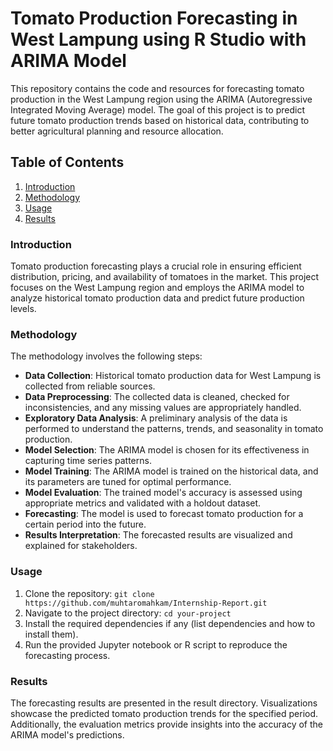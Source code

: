 # Tomato Production Forecasting in West Lampung using R Studio with ARIMA Model

This repository contains the code and resources for forecasting tomato production in the West Lampung region using the ARIMA (Autoregressive Integrated Moving Average) model. The goal of this project is to predict future tomato production trends based on historical data, contributing to better agricultural planning and resource allocation.

## Table of Contents

1. [Introduction](#introduction)
2. [Methodology](#methodology)
3. [Usage](#usage)
4. [Results](#results)

### Introduction
Tomato production forecasting plays a crucial role in ensuring efficient distribution, pricing, and availability of tomatoes in the market. This project focuses on the West Lampung region and employs the ARIMA model to analyze historical tomato production data and predict future production levels.

### Methodology

The methodology involves the following steps:

- **Data Collection**: Historical tomato production data for West Lampung is collected from reliable sources.
- **Data Preprocessing**: The collected data is cleaned, checked for inconsistencies, and any missing values are appropriately handled.
- **Exploratory Data Analysis**: A preliminary analysis of the data is performed to understand the patterns, trends, and seasonality in tomato production.
- **Model Selection**: The ARIMA model is chosen for its effectiveness in capturing time series patterns.
- **Model Training**: The ARIMA model is trained on the historical data, and its parameters are tuned for optimal performance.
- **Model Evaluation**: The trained model's accuracy is assessed using appropriate metrics and validated with a holdout dataset.
- **Forecasting**: The model is used to forecast tomato production for a certain period into the future.
- **Results Interpretation**: The forecasted results are visualized and explained for stakeholders.

### Usage

1. Clone the repository: `git clone https://github.com/muhtaromahkam/Internship-Report.git`
2. Navigate to the project directory: `cd your-project`
3. Install the required dependencies if any (list dependencies and how to install them).
4. Run the provided Jupyter notebook or R script to reproduce the forecasting process.


### Results
The forecasting results are presented in the result directory. Visualizations showcase the predicted tomato production trends for the specified period. Additionally, the evaluation metrics provide insights into the accuracy of the ARIMA model's predictions.

